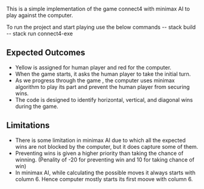 This is a simple implementation of the game connect4 with minimax AI to play against the computer.

To run the project and start playing use the below commands
-- stack build
-- stack run connect4-exe


Expected Outcomes
-----------------

* Yellow is assigned for human player and red for the computer.
* When the game starts, it asks the human player to take the initial turn.
* As we progress through the game , the computer uses minimax algorithm to play its part and prevent the human player from securing wins.
* The code is designed to identify horizontal, vertical, and diagonal wins during the game.


Limitations
-----------

* There is some limitation in minimax AI due to which all the expected wins are not blocked by the computer, but it does capture some of them.
* Preventing wins is given a higher priority than taking the chance of winning. (Penality of -20 for preventing win and 10 for taking chance of win)
* In minimax AI, while calculating the possible moves it always starts with column 6. Hence computer mostly starts its first moove with column 6.
